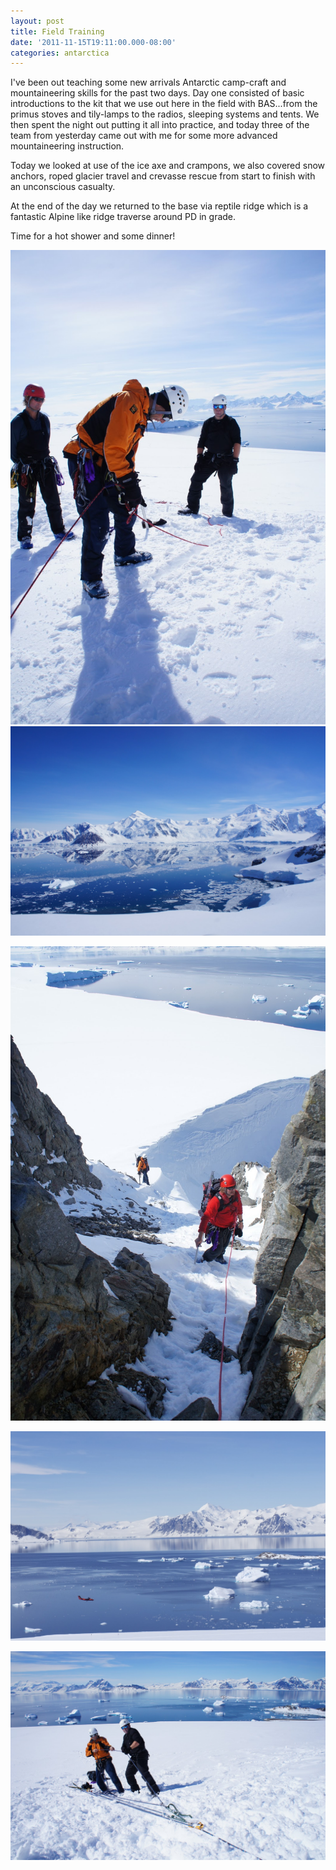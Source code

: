 ```yaml
---
layout: post
title: Field Training
date: '2011-11-15T19:11:00.000-08:00'
categories: antarctica
---
```


I've been out teaching some new arrivals Antarctic camp-craft and mountaineering skills for the past two days. Day one consisted of basic introductions to the kit that we use out here in the field with BAS...from the primus stoves and tily-lamps to the radios, sleeping systems and tents. We then spent the night out putting it all into practice, and today three of the team from yesterday came out with me for some more advanced mountaineering instruction.

Today we looked at use of the ice axe and crampons, we also covered snow anchors, roped glacier travel and crevasse rescue from start to finish with an unconscious casualty.

At the end of the day we returned to the base via reptile ridge which is a fantastic Alpine like ridge traverse around PD in grade.

Time for a hot shower and some dinner!

![Rob testing his buried axe belay](/photos/blogger-posts/DSC00544.jpg)
![View over to Mt. Liotard (L) and Mt. Gaudrey (R)](/photos/blogger-posts/DSC00578.JPG)

![George, followed by Rob heading onto Reptile Ridge](/photos/blogger-posts/DSC00577.jpg)

![Dash 7 flying low](/photos/blogger-posts/DSC00572.jpg)

![Rob and Tim hauling George out of a crevasse](/photos/blogger-posts/DSC00564.JPG)
